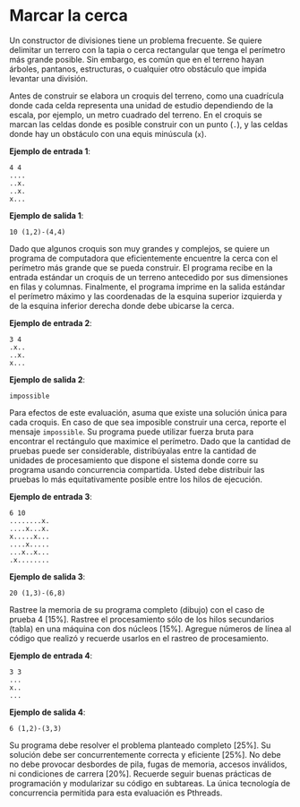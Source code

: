 # Marcar la cerca

Un constructor de divisiones tiene un problema frecuente. Se quiere delimitar un terrero con la tapia o cerca rectangular que tenga el perímetro más grande posible. Sin embargo, es común que en el terreno hayan árboles, pantanos, estructuras, o cualquier otro obstáculo que impida levantar una división.

Antes de construir se elabora un croquis del terreno, como una cuadrícula donde cada celda representa una unidad de estudio dependiendo de la escala, por ejemplo, un metro cuadrado del terreno. En el croquis se marcan las celdas donde es posible construir con un punto (`.`), y las celdas donde hay un obstáculo con una equis minúscula (`x`).

**Ejemplo de entrada 1**:

	4 4
	....
	..x.
	..x.
	x...

**Ejemplo de salida 1**:

	10 (1,2)-(4,4)

Dado que algunos croquis son muy grandes y complejos, se quiere un programa de computadora que eficientemente encuentre la cerca con el perímetro más grande que se pueda construir. El programa recibe en la entrada estándar un croquis de un terreno antecedido por sus dimensiones en filas y columnas. Finalmente, el programa imprime en la salida estándar el perímetro máximo y las coordenadas de la esquina superior izquierda y de la esquina inferior derecha donde debe ubicarse la cerca.

**Ejemplo de entrada 2**:

	3 4
	.x..
	..x.
	x...

**Ejemplo de salida 2**:

	impossible

Para efectos de este evaluación, asuma que existe una solución única para cada croquis. En caso de que sea imposible construir una cerca, reporte el mensaje `impossible`. Su programa puede utilizar fuerza bruta para encontrar el rectángulo que maximice el perímetro. Dado que la cantidad de pruebas puede ser considerable, distribúyalas entre la cantidad de unidades de procesamiento que dispone el sistema donde corre su programa usando concurrencia compartida. Usted debe distribuir las pruebas lo más equitativamente posible entre los hilos de ejecución.

**Ejemplo de entrada 3**:

	6 10
	........x.
	....x...x.
	x.....x...
	....x.....
	...x..x...
	.x........

**Ejemplo de salida 3**:

	20 (1,3)-(6,8)

Rastree la memoria de su programa completo (dibujo) con el caso de prueba 4 [15%]. Rastree el procesamiento sólo de los hilos secundarios (tabla) en una máquina con dos núcleos [15%]. Agregue números de línea al código que realizó y recuerde usarlos en el rastreo de procesamiento.

**Ejemplo de entrada 4**:

	3 3
	...
	x..
	...

**Ejemplo de salida 4**:

	6 (1,2)-(3,3)

Su programa debe resolver el problema planteado completo [25%]. Su solución debe ser concurrentemente correcta y eficiente [25%]. No debe no debe provocar desbordes de pila, fugas de memoria, accesos inválidos, ni condiciones de carrera [20%]. Recuerde seguir buenas prácticas de programación y modularizar su código en subtareas. La única tecnología de concurrencia permitida para esta evaluación es Pthreads.
